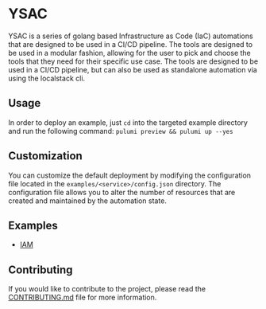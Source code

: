 # YSAC

YSAC is a series of golang based Infrastructure as Code (IaC) automations that are designed to be used in a CI/CD pipeline. The tools are designed to be used in a modular fashion, allowing for the user to pick and choose the tools that they need for their specific use case. The tools are designed to be used in a CI/CD pipeline, but can also be used as standalone automation via using the localstack cli. 

## Usage
In order to deploy an example, just `cd` into the targeted example directory and run the following command:
```pulumi preview && pulumi up --yes```

## Customization
You can customize the default deployment by modifying the configuration file located in the `examples/<service>/config.json` directory. The configuration file allows you to alter the number of resources that are created and maintained by the automation state.

## Examples
- [IAM](./examples/iam/README.md)


## Contributing
If you would like to contribute to the project, please read the [CONTRIBUTING.md](./CONTRIBUTING.md) file for more information.